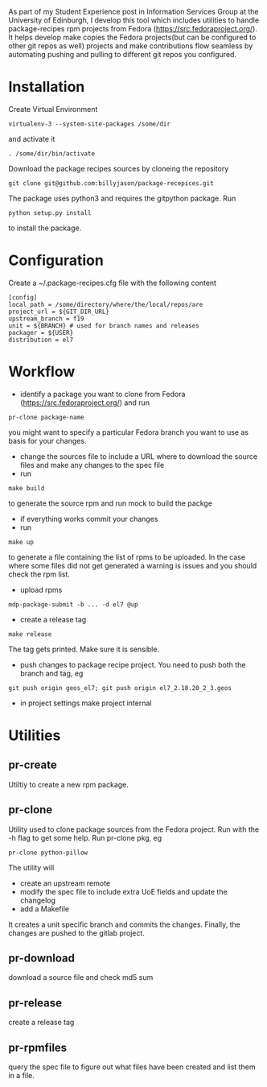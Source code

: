 As part of my Student Experience post in Information Services Group at the University of Edinburgh, I develop this tool which includes utilities to handle package-recipes rpm projects from Fedora (https://src.fedoraproject.org/). It helps develop make copies the Fedora projects(but can be configured to other git repos as well) projects and make contributions flow seamless by automating pushing and pulling to different git repos you configured.

Installation
============

Create Virtual Environment
```
virtualenv-3 --system-site-packages /some/dir
```
and activate it
```
. /some/dir/bin/activate
```
Download the package recipes sources by cloneing the repository
```
git clone git@github.com:billyjason/package-recepices.git
```

The package uses python3 and requires the gitpython package. Run
```
python setup.py install
```
to install the package.

Configuration
=============
Create a ~/.package-recipes.cfg file with the following content
```
[config]
local_path = /some/directory/where/the/local/repos/are
project_url = ${GIT_DIR_URL}
upstream_branch = f19
unit = ${BRANCH} # used for branch names and releases
packager = ${USER}
distribution = el7
```

Workflow
========
* identify a package you want to clone from Fedora (https://src.fedoraproject.org/)  and run
```
pr-clone package-name
```
   you might want to specify a particular Fedora branch you want to use as basis for your changes.
* change the sources file to include a URL where to download the source files and make any changes to the spec file
* run
```
make build
```
   to generate the source rpm and run mock to build the packge
* if everything works commit your changes
* run
```
make up
```
   to generate a file containing the list of rpms to be uploaded. In the case where some files did not get generated a warning is issues and you should check the rpm list.
* upload rpms
```
mdp-package-submit -b ... -d el7 @up
```
* create a release tag
```
make release
```
The tag gets printed. Make sure it is sensible.
* push changes to package recipe project. You need to push both the branch and tag, eg
```
git push origin geos_el7; git push origin el7_2.18.20_2_3.geos
```
* in project settings make project internal

Utilities
=========

pr-create
---------
Utiltiy to create a new rpm package.

pr-clone
---------
Utility used to clone package sources from the Fedora project. Run with the -h flag to get some help. Run pr-clone pkg, eg
```
pr-clone python-pillow
```
The utility will
* create an upstream remote
* modify the spec file to include extra UoE fields and update the changelog
* add a Makefile

It creates a unit specific branch and commits the changes. Finally, the changes are pushed to the gitlab project.

pr-download
-----------
download a source file and check md5 sum

pr-release
----------
create a release tag

pr-rpmfiles
-----------
query the spec file to figure out what files have been created and list them in a file. 
